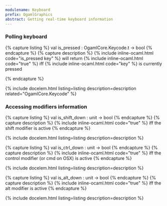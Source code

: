 ```yaml
---
modulename: Keyboard 
prefix: OgamlGraphics
abstract: Getting real-time keyboard information 
---
```


### Polling keyboard 

{% capture listing %}
val is_pressed : OgamlCore.Keycode.t -> bool
{% endcapture %}
{% capture description %}
{% include inline-ocaml.html code="is_pressed key" %} will return {% include inline-ocaml.html code="true" %} iff {% include inline-ocaml.html code="key" %} is currently pressed 
 
{% endcapture %}

{% include docelem.html listing=listing description=description  related="OgamlCore.Keycode" %}

### Accessing modifiers information 

{% capture listing %}
val is_shift_down : unit -> bool
{% endcapture %}
{% capture description %}
{% include inline-ocaml.html code="true" %} iff the shift modifier is active 
{% endcapture %}

{% include docelem.html listing=listing description=description  %}

{% capture listing %}
val is_ctrl_down : unit -> bool
{% endcapture %}
{% capture description %}
{% include inline-ocaml.html code="true" %} iff the control modifier (or cmd on OSX) is active 
{% endcapture %}

{% include docelem.html listing=listing description=description  %}

{% capture listing %}
val is_alt_down : unit -> bool
{% endcapture %}
{% capture description %}
{% include inline-ocaml.html code="true" %} iff the alt modifier is active 
{% endcapture %}

{% include docelem.html listing=listing description=description  %}

